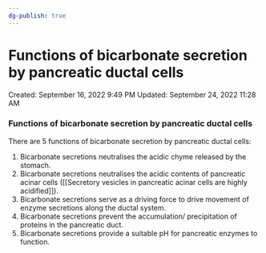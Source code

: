 ```yaml
---
dg-publish: true
---
```


# Functions of bicarbonate secretion by pancreatic ductal cells

Created: September 16, 2022 9:49 PM
Updated: September 24, 2022 11:28 AM

### Functions of bicarbonate secretion by pancreatic ductal cells

There are 5 functions of bicarbonate secretion by pancreatic ductal cells:

1. Bicarbonate secretions neutralises the acidic chyme released by the stomach.
2. Bicarbonate secretions neutralises the acidic contents of pancreatic acinar cells ([[Secretory vesicles in pancreatic acinar cells are highly acidified]]).
3. Bicarbonate secretions serve as a driving force to drive movement of enzyme secretions along the ductal system.
4. Bicarbonate secretions prevent the accumulation/ precipitation of proteins in the pancreatic duct.
5. Bicarbonate secretions provide a suitable pH for pancreatic enzymes to function.